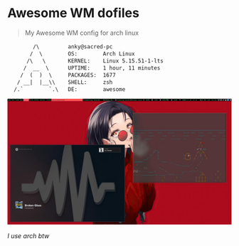 # Awesome WM dofiles
> My Awesome WM config for arch linux
```
        /\         anky@sacred-pc
       /  \        OS:        Arch Linux
      /\   \       KERNEL:    Linux 5.15.51-1-lts
     /  __  \      UPTIME:    1 hour, 11 minutes
    /  (  )  \     PACKAGES:  1677
   / __|  |__\\    SHELL:     zsh
  /.`        `.\   DE:        awesome
```
![image](demo.jpg)

*I use arch btw*